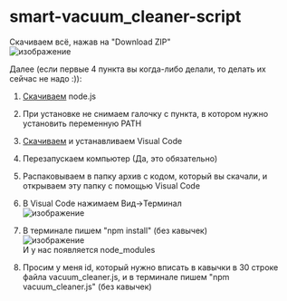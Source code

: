 # smart-vacuum_cleaner-script

Скачиваем всё, нажав на "Download ZIP"<br/>
![изображение](https://user-images.githubusercontent.com/52961821/136569276-cf816de4-fb8e-49ef-a7ce-159bec56ded4.png)

Далее (если первые 4 пункта вы когда-либо делали, то делать их сейчас не надо :)):

1. [Скачиваем](https://nodejs.org/ru/) node.js
2. При установке не снимаем галочку с пункта, в котором нужно установить переменную PATH
3. [Скачиваем](https://code.visualstudio.com/) и устанавливаем Visual Code
4. Перезапускаем компьютер (Да, это обязательно)

5. Распаковываем в папку архив с кодом, который вы скачали, и открываем эту папку с помощью Visual Code
6. В Visual Code нажимаем Вид->Терминал<br/>
![изображение](https://user-images.githubusercontent.com/52961821/132914834-5bafa0ab-1449-458b-a344-e75cf8d0794a.png)
7. В терминале пишем "npm install" (без кавычек)<br/>
![изображение](https://user-images.githubusercontent.com/52961821/132917053-1b36e195-2177-4f34-a22a-490075f992ae.png)<br/>
И у нас появляется node_modules<br/>
8. Просим у меня id, который нужно вписать в кавычки в 30 строке файла vacuum_cleaner.js, и в терминале пишем "npm vacuum_cleaner.js" (без кавычек)
